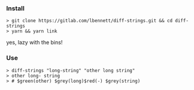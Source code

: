 ### Install

```
> git clone https://gitlab.com/lbennett/diff-strings.git && cd diff-strings
> yarn && yarn link
```

yes, lazy with the bins!


### Use

```
> diff-strings "long-string" "other long string"
> other long- string
> # $green(other) $grey(long)$red(-) $grey(string)
```